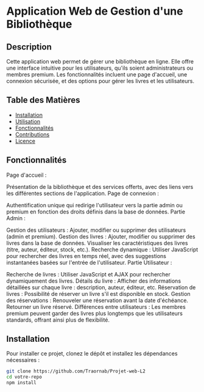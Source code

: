 # Application Web de Gestion d'une Bibliothèque

## Description
Cette application web permet de gérer une bibliothèque en ligne. Elle offre une interface intuitive pour les utilisateurs, qu'ils soient administrateurs ou membres premium. Les fonctionnalités incluent une page d'accueil, une connexion sécurisée, et des options pour gérer les livres et les utilisateurs.

## Table des Matières
- [Installation](#installation)
- [Utilisation](#utilisation)
- [Fonctionnalités](#fonctionnalités)
- [Contributions](#contributions)
- [Licence](#licence)

## Fonctionnalités
Page d'accueil :

Présentation de la bibliothèque et des services offerts, avec des liens vers les différentes sections de l'application.
Page de connexion :

Authentification unique qui redirige l'utilisateur vers la partie admin ou premium en fonction des droits définis dans la base de données.
Partie Admin :

Gestion des utilisateurs :
Ajouter, modifier ou supprimer des utilisateurs (admin et premium).
Gestion des livres :
Ajouter, modifier ou supprimer des livres dans la base de données.
Visualiser les caractéristiques des livres (titre, auteur, éditeur, stock, etc.).
Recherche dynamique :
Utiliser JavaScript pour rechercher des livres en temps réel, avec des suggestions instantanées basées sur l'entrée de l'utilisateur.
Partie Utilisateur :

Recherche de livres :
Utiliser JavaScript et AJAX pour rechercher dynamiquement des livres.
Détails du livre :
Afficher des informations détaillées sur chaque livre : description, auteur, éditeur, etc.
Réservation de livres :
Possibilité de réserver un livre s'il est disponible en stock.
Gestion des réservations :
Renouveler une réservation avant la date d'échéance.
Retourner un livre réservé.
Différences entre utilisateurs :
Les membres premium peuvent garder des livres plus longtemps que les utilisateurs standards, offrant ainsi plus de flexibilité.


## Installation
Pour installer ce projet, clonez le dépôt et installez les dépendances nécessaires :
```bash
git clone https://github.com/Traornab/Projet-web-L2
cd votre-repo
npm install


